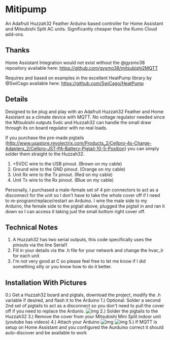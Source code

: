 # Mitipump
An  Adafruit Huzzah32 Feather Arduino based controller for Home Assistant and Mitsubishi Split AC units. Significantly cheaper than the Kumo Cloud add-ons.

## Thanks
Home Assistant Integration would not exist without the @gysmo38 repository available here: https://github.com/gysmo38/mitsubishi2MQTT

Requires and based on examples in the excellent HeatPump library by @SwiCago available here: https://github.com/SwiCago/HeatPump

## Details
Designed to be plug and play with an Adafruit Huzzah32 Feather and Home Assistant as a climate device with MQTT. No voltage regulator needed since the Mitsubishi outputs 5vdc and Huzzah32 can handle the small draw through its on board regulator with no real loads.

If you purchase the pre-made pigtails (http://www.usastore.revolectrix.com/Products_2/Cellpro-4s-Charge-Adapters_2/Cellpro-JST-PA-Battery-Pigtail-10-5-Position) you can simply solder them straight to the Huzzah32. 

1. +5VDC wire to the USB pinout. (Brown on my cable)
2. Ground wire to the GND pinout. (Orange on my cable)
3. Unit Rx wire to the Tx pinout. (Red on my cable)
4. Unit Tx wire to the Rx pinout. (Blue on my cable)

Personally, I purchased a male-female set of 4 pin connectors to act as a disconnect for the unit so I don't have to take the whole cover off if I need to re-program/replace/restart an Arduino. I wire the male side to my Arduino, the female side to the pigtail above, plugged the pigtail in and ran it down so I can access it taking just the small bottom right cover off.

## Technical Notes
1. A Huzzah32 has two serial outputs, this code specifically uses the pinouts via the line Serial1
2. Fill in your details via the .h file for your network and change the hvac_lr for each unit
3. I'm not very good at C so please feel free to let me know if I did something silly or you know how to do it better.

## Installation With Pictures
0.) Get a Huzzah32 board and pigtals, download the project, modify the .h variable if desired, and flash it to the Arduino
1.) Optional: Solder a second 2nd set of pigtails to act as a disconnect so you don't need to pull the cover off if you need to replace the Ardunio. ![img](https://www.mattemerson.com/ard/1.jpg)
2.) Solder the pigtails to the Huzzah32
3.) Remove the cover from your Mitsubishi Mini Split indoor unit (youtube has videos)
4.) Attach your Arduino ![img](https://www.mattemerson.com/ard/2.jpg) ![img](https://www.mattemerson.com/ard/3.jpg)
5.) If MQTT is setup on Home Assistant and you configured the Aurduino correct it should auto-discover and be available to work

